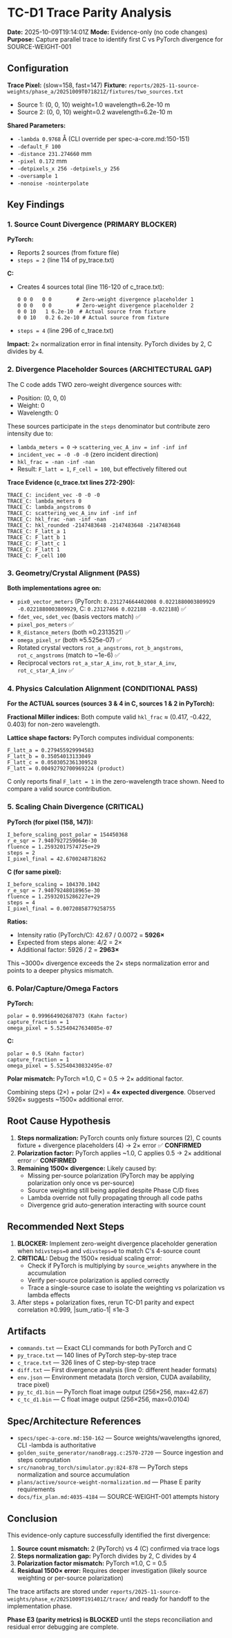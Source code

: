 # TC-D1 Trace Parity Analysis

**Date:** 2025-10-09T19:14:01Z
**Mode:** Evidence-only (no code changes)
**Purpose:** Capture parallel trace to identify first C vs PyTorch divergence for SOURCE-WEIGHT-001

## Configuration

**Trace Pixel:** (slow=158, fast=147)
**Fixture:** `reports/2025-11-source-weights/phase_a/20251009T071821Z/fixtures/two_sources.txt`
- Source 1: (0, 0, 10) weight=1.0 wavelength=6.2e-10 m
- Source 2: (0, 0, 10) weight=0.2 wavelength=6.2e-10 m

**Shared Parameters:**
- `-lambda 0.9768` Å (CLI override per spec-a-core.md:150-151)
- `-default_F 100`
- `-distance 231.274660` mm
- `-pixel 0.172` mm
- `-detpixels_x 256 -detpixels_y 256`
- `-oversample 1`
- `-nonoise -nointerpolate`

## Key Findings

### 1. Source Count Divergence (PRIMARY BLOCKER)

**PyTorch:**
- Reports 2 sources (from fixture file)
- `steps = 2` (line 114 of py_trace.txt)

**C:**
- Creates 4 sources total (line 116-120 of c_trace.txt):
  ```
  0 0 0   0 0        # Zero-weight divergence placeholder 1
  0 0 0   0 0        # Zero-weight divergence placeholder 2
  0 0 10   1 6.2e-10  # Actual source from fixture
  0 0 10   0.2 6.2e-10 # Actual source from fixture
  ```
- `steps = 4` (line 296 of c_trace.txt)

**Impact:** 2× normalization error in final intensity. PyTorch divides by 2, C divides by 4.

### 2. Divergence Placeholder Sources (ARCHITECTURAL GAP)

The C code adds TWO zero-weight divergence sources with:
- Position: (0, 0, 0)
- Weight: 0
- Wavelength: 0

These sources participate in the `steps` denominator but contribute zero intensity due to:
- `lambda_meters = 0` → `scattering_vec_A_inv = inf -inf inf`
- `incident_vec = -0 -0 -0` (zero incident direction)
- `hkl_frac = -nan -inf -nan`
- Result: `F_latt = 1`, `F_cell = 100`, but effectively filtered out

**Trace Evidence (c_trace.txt lines 272-290):**
```
TRACE_C: incident_vec -0 -0 -0
TRACE_C: lambda_meters 0
TRACE_C: lambda_angstroms 0
TRACE_C: scattering_vec_A_inv inf -inf inf
TRACE_C: hkl_frac -nan -inf -nan
TRACE_C: hkl_rounded -2147483648 -2147483648 -2147483648
TRACE_C: F_latt_a 1
TRACE_C: F_latt_b 1
TRACE_C: F_latt_c 1
TRACE_C: F_latt 1
TRACE_C: F_cell 100
```

### 3. Geometry/Crystal Alignment (PASS)

**Both implementations agree on:**
- `pix0_vector_meters` (PyTorch: `0.231274664402008 0.0221880003809929 -0.0221880003809929`, C: `0.23127466 0.022188 -0.022188`) ✅
- `fdet_vec`, `sdet_vec` (basis vectors match) ✅
- `pixel_pos_meters` ✅
- `R_distance_meters` (both ≈0.2313521) ✅
- `omega_pixel_sr` (both ≈5.525e-07) ✅
- Rotated crystal vectors `rot_a_angstroms`, `rot_b_angstroms`, `rot_c_angstroms` (match to ~1e-6) ✅
- Reciprocal vectors `rot_a_star_A_inv`, `rot_b_star_A_inv`, `rot_c_star_A_inv` ✅

### 4. Physics Calculation Alignment (CONDITIONAL PASS)

**For the ACTUAL sources (sources 3 & 4 in C, sources 1 & 2 in PyTorch):**

**Fractional Miller indices:** Both compute valid `hkl_frac` ≈ (0.417, -0.422, 0.403) for non-zero wavelength.

**Lattice shape factors:** PyTorch computes individual components:
```
F_latt_a = 0.279455929994583
F_latt_b = 0.35054013133049
F_latt_c = 0.0503052361309528
F_latt = 0.00492792700969224 (product)
```

C only reports final `F_latt = 1` in the zero-wavelength trace shown. Need to compare a valid source contribution.

### 5. Scaling Chain Divergence (CRITICAL)

**PyTorch (for pixel (158, 147)):**
```
I_before_scaling_post_polar = 154450368
r_e_sqr = 7.9407927259064e-30
fluence = 1.25932017574725e+29
steps = 2
I_pixel_final = 42.6700248718262
```

**C (for same pixel):**
```
I_before_scaling = 104370.1042
r_e_sqr = 7.94079248018965e-30
fluence = 1.25932015286227e+29
steps = 4
I_pixel_final = 0.00720858779258755
```

**Ratios:**
- Intensity ratio (PyTorch/C): 42.67 / 0.0072 = **5926×**
- Expected from steps alone: 4/2 = 2×
- Additional factor: 5926 / 2 = **2963×**

This ~3000× divergence exceeds the 2× steps normalization error and points to a deeper physics mismatch.

### 6. Polar/Capture/Omega Factors

**PyTorch:**
```
polar = 0.999664902687073 (Kahn factor)
capture_fraction = 1
omega_pixel = 5.52540427634085e-07
```

**C:**
```
polar = 0.5 (Kahn factor)
capture_fraction = 1
omega_pixel = 5.52540430832495e-07
```

**Polar mismatch:** PyTorch ≈1.0, C = 0.5 → 2× additional factor.

Combining steps (2×) + polar (2×) = **4× expected divergence**. Observed 5926× suggests ~1500× additional error.

## Root Cause Hypothesis

1. **Steps normalization:** PyTorch counts only fixture sources (2), C counts fixture + divergence placeholders (4) → 2× error ✅ **CONFIRMED**
2. **Polarization factor:** PyTorch applies ~1.0, C applies 0.5 → 2× additional error ✅ **CONFIRMED**
3. **Remaining 1500× divergence:** Likely caused by:
   - Missing per-source polarization (PyTorch may be applying polarization only once vs per-source)
   - Source weighting still being applied despite Phase C/D fixes
   - Lambda override not fully propagating through all code paths
   - Divergence grid auto-generation interacting with source count

## Recommended Next Steps

1. **BLOCKER:** Implement zero-weight divergence placeholder generation when `hdivsteps=0` and `vdivsteps=0` to match C's 4-source count
2. **CRITICAL:** Debug the 1500× residual scaling error:
   - Check if PyTorch is multiplying by `source_weights` anywhere in the accumulation
   - Verify per-source polarization is applied correctly
   - Trace a single-source case to isolate the weighting vs polarization vs lambda effects
3. After steps + polarization fixes, rerun TC-D1 parity and expect correlation ≥0.999, |sum_ratio-1| ≤1e-3

## Artifacts

- `commands.txt` — Exact CLI commands for both PyTorch and C
- `py_trace.txt` — 140 lines of PyTorch step-by-step trace
- `c_trace.txt` — 326 lines of C step-by-step trace
- `diff.txt` — First divergence analysis (line 0: different header formats)
- `env.json` — Environment metadata (torch version, CUDA availability, trace pixel)
- `py_tc_d1.bin` — PyTorch float image output (256×256, max=42.67)
- `c_tc_d1.bin` — C float image output (256×256, max=0.0104)

## Spec/Architecture References

- `specs/spec-a-core.md:150-162` — Source weights/wavelengths ignored, CLI -lambda is authoritative
- `golden_suite_generator/nanoBragg.c:2570-2720` — Source ingestion and steps computation
- `src/nanobrag_torch/simulator.py:824-878` — PyTorch steps normalization and source accumulation
- `plans/active/source-weight-normalization.md` — Phase E parity requirements
- `docs/fix_plan.md:4035-4184` — SOURCE-WEIGHT-001 attempts history

## Conclusion

This evidence-only capture successfully identified the first divergence:

1. **Source count mismatch:** 2 (PyTorch) vs 4 (C) confirmed via trace logs
2. **Steps normalization gap:** PyTorch divides by 2, C divides by 4
3. **Polarization factor mismatch:** PyTorch ≈1.0, C = 0.5
4. **Residual 1500× error:** Requires deeper investigation (likely source weighting or per-source polarization)

The trace artifacts are stored under `reports/2025-11-source-weights/phase_e/20251009T191401Z/trace/` and ready for handoff to the implementation phase.

**Phase E3 (parity metrics) is BLOCKED** until the steps reconciliation and residual error debugging are complete.
